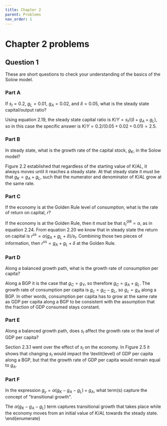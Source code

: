 ```yaml
---
title: Chapter 2
parent: Problems
nav_order: 1
---
```


# Chapter 2 problems

## Question 1
These are short questions to check your understanding of the basics of the Solow model.

### Part A
If $s_I = 0.2$, $g_L = 0.01$, $g_A = 0.02$, and $\delta = 0.05$, what is the steady state capital/output ratio? 

Using equation 2.19, the steady state capital ratio is $K/Y = s_I/(\delta + g_A + g_L)$, so in this case the specific answer is $K/Y = 0.2/(0.05 + 0.02 + 0.01) = 2.5$.

### Part B
In steady state, what is the growth rate of the capital stock, $g_K$, in the Solow model? 

Figure 2.2 established that regardless of the starting value of $K/AL$, it always moves until it reaches a steady state. At that steady state it must be that $g_K = g_A + g_L$, such that the numerator and denominator of $K/AL$ grow at the same rate. 

### Part C
If the economy is at the Golden Rule level of consumption, what is the rate of return on capital, $r$?

If the economy is at the Golden Rule, then it must be that $s_I^{GR} = \alpha$, as in equation 2.24. From equation 2.20 we know that in steady state the return on capital is $r^{ss} = \alpha (g_A + g_L + \delta)/s_I$. Combining those two pieces of information, then $r^{ss} = g_A + g_L + \delta$ at the Golden Rule.

### Part D
Along a balanced growth path, what is the growth rate of consumption per capita?

Along a BGP it is the case that $g_C = g_Y$, so therefore $g_C = g_A + g_L$. The growth rate of consumption per capita is $g_c = g_C - g_L$, so $g_c = g_A$ along a BGP. In other words, consumption per capita has to grow at the same rate as GDP per capita along a BGP to be consistent with the assumption that the fraction of GDP consumed stays constant.

### Part E
Along a balanced growth path, does $s_I$ affect the growth rate or the level of GDP per capita?

Section 2.3.1 went over the effect of $s_I$ on the economy. In Figure 2.5 it shows that changing $s_I$ would impact the \textit{level} of GDP per capita along a BGP, but that the growth rate of GDP per capita would remain equal to $g_A$.

### Part F
In the expression $g_y = \alpha(g_K - g_A - g_L) + g_A$, what term(s) capture the concept of "transitional growth".

The $\alpha(g_K - g_A - g_L)$ term captures transitional growth that takes place while the economy moves from an initial value of $K/AL$ towards the steady state.
	\end{enumerate}